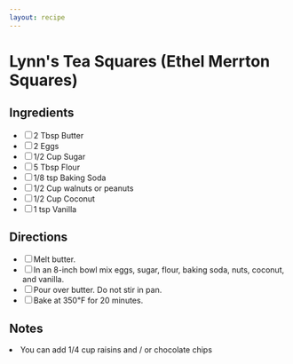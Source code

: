 ```yaml
---
layout: recipe
---
```


<h1>Lynn's Tea Squares (Ethel Merrton Squares)</h1>

<section class="ingredients">
<h2>Ingredients</h2>
<ul class="ingredient-list">
<li><label><input type="checkbox">2 Tbsp Butter</label></li>
<li><label><input type="checkbox">2 Eggs</label></li>
<li><label><input type="checkbox">1/2 Cup Sugar</label></li>
<li><label><input type="checkbox">5 Tbsp Flour</label></li>
<li><label><input type="checkbox">1/8 tsp Baking Soda</label></li>
<li><label><input type="checkbox">1/2 Cup walnuts or peanuts</label></li>
<li><label><input type="checkbox">1/2 Cup Coconut</label></li>
<li><label><input type="checkbox">1 tsp Vanilla</label></li>
</ul>
</section>

<section class="directions">
<h2>Directions</h2>
<ul class="direction-list">
<li><label><input type="checkbox">Melt butter.</label></li>
<li><label><input type="checkbox">In an 8-inch bowl mix eggs, sugar, flour, baking soda, nuts, coconut, and vanilla.</label></li>
<li><label><input type="checkbox">Pour over butter. Do not stir in pan.</label></li>
<li><label><input type="checkbox">Bake at 350℉ for 20 minutes.</label></li>
</ul>
</section>

<section class="notes">
<h2>Notes</h2>
<li>You can add 1/4 cup raisins and / or chocolate chips</li>
</section>
